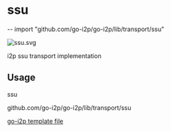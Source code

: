 # ssu
--
    import "github.com/go-i2p/go-i2p/lib/transport/ssu"

![ssu.svg](ssu.svg)

i2p ssu transport implementation

## Usage



ssu 

github.com/go-i2p/go-i2p/lib/transport/ssu

[go-i2p template file](/template.md)
